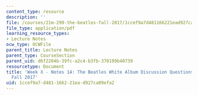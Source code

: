 ```yaml
---
content_type: resource
description: ''
file: /courses/21m-299-the-beatles-fall-2017/1ccef9a7d481166221ead927ca09efa2_MIT21M_299F17_Notes14.pdf
file_type: application/pdf
learning_resource_types:
- Lecture Notes
ocw_type: OCWFile
parent_title: Lecture Notes
parent_type: CourseSection
parent_uid: d6f2204b-39fc-a2c4-b3fb-370199b40739
resourcetype: Document
title: 'Week X - Notes 14: The Beatles White Album Discussion Questions - 21M.299
  Fall 2017'
uid: 1ccef9a7-d481-1662-21ea-d927ca09efa2
---
```

